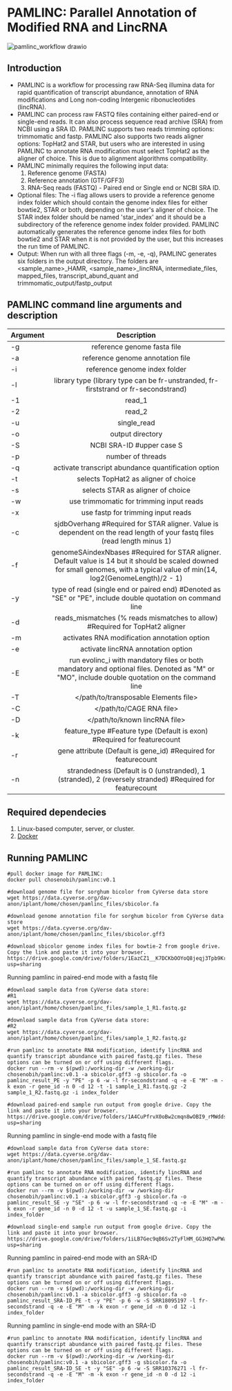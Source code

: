 # PAMLINC: Parallel Annotation of Modified RNA and LincRNA

![pamlinc_workflow drawio](https://github.com/chosenobih/pamlinc/assets/50637858/2465bfb4-2c3f-4f70-a69d-041288caf2df)

## Introduction

* PAMLINC is a workflow for processing raw RNA-Seq illumina data for rapid quantification of transcript abundance, annotation of RNA modifications and Long non-coding Intergenic ribonucleotides (lincRNA).
* PAMLINC can process raw FASTQ files containing either paired-end or single-end reads. It can also process sequence read archive (SRA) from NCBI using a SRA ID. PAMLINC supports two reads trimming options: trimmomatic and fastp. PAMLINC also supports two reads aligner options: TopHat2 and STAR, but users who are interested in using PAMLINC to annotate RNA modification must select TopHat2 as the aligner of choice. This is due to alignment algorithms compatibility.
* PAMLINC minimally requires the following input data:
  1. Reference genome (FASTA)
  2. Reference annotation (GTF/GFF3)
  3. RNA-Seq reads (FASTQ) - Paired end or Single end or NCBI SRA ID.
* Optional files:
    The -i flag allows users to provide a reference genome index folder which should contain the genome index files for either bowtie2, STAR or both, depending on the user's aligner of choice. The STAR index folder should be named 'star_index' and it should be a subdirectory of the reference genome index folder provided. PAMLINC automatically generates the reference genome index files for both bowtie2 and STAR when it is not provided by the user, but this increases the run time of PAMLINC.
* Output: When run with all three flags (-m, -e, -q), PAMLINC generates six folders in the output directory. The folders are <sample_name>_HAMR, <sample_name>_lincRNA, intermediate_files, mapped_files, transcript_abund_quant and trimmomatic_output/fastp_output


PAMLINC command line arguments and description
-----------------------------------------------------------------------------------------------------------------------------------------------------------------------------------------------------
| Argument      | Description                                                                                                                                                                       |
| ------------- |:---------------------------------------------------------------------------------------------------------------------------------------------------------------------------------:|
| -g            | reference genome fasta file                                                                                                                                                       |
| -a            | reference genome annotation file                                                                                                                                                  |
| -i            | reference genome index folder                                                                                                                                                     |
| -l            | library type  (library type can be fr-unstranded, fr-firststrand or fr-secondstrand)                                                                                              |
| -1            | read_1                                                                                                                                                                            |
| -2            | read_2                                                                                                                                                                            |
| -u            | single_read                                                                                                                                                                       |
| -o            | output directory                                                                                                                                                                  |
| -S            | NCBI SRA-ID #upper case S                                                                                                                                                         |
| -p            | number of threads                                                                                                                                                                 |
| -q            | activate transcript abundance quantification option                                                                                                                               |
| -t            | selects TopHat2 as aligner of choice                                                                                                                                              |
| -s            | selects STAR as aligner of choice                                                                                                                                                 |
| -w            | use trimmomatic for trimming input reads                                                                                                                                          |
| -x            | use fastp for trimming input reads                                                                                                                                                |
| -c            | sjdbOverhang #Required for STAR aligner. Value is dependent on the read length of your fastq files (read length minus 1)                                                          |
| -f            | genomeSAindexNbases #Required for STAR aligner. Default value is 14 but it should be scaled downed for small genomes, with a typical value of min(14, log2(GenomeLength)/2 - 1)   |
| -y            | type of read (single end or paired end) #Denoted as "SE" or "PE", include double quotation on command line                                                                        |
| -d            | reads_mismatches (% reads mismatches to allow) #Required for TopHat2 aligner                                                                                                      |
| -m            | activates RNA modification annotation option                                                                                                                                      |
| -e            | activate lincRNA annotation option                                                                                                                                                |
| -E            | run evolinc_i with mandatory files or both mandatory and optional files. Denoted as "M" or "MO", include double quotation on the command line                                     |
| -T            | </path/to/transposable Elements file>                                                                                                                                             |
| -C            | </path/to/CAGE RNA file>                                                                                                                                                          |
| -D            | </path/to/known lincRNA file>                                                                                                                                                     |
| -k            | feature_type #Feature type (Default is exon) #Required for featurecount                                                                                                           |
| -r            | gene attribute (Default is gene_id) #Required for featurecount                                                                                                                    |
| -n            | strandedness (Default is 0 (unstranded), 1 (stranded), 2 (reversely stranded) #Required for featurecount                                                                          |


Required dependecies
--------------------
1. Linux-based computer, server, or cluster.
2. [Docker](https://docs.docker.com/engine/install/)

Running PAMLINC
-----------------------

```
#pull docker image for PAMLINC:  
docker pull chosenobih/pamlinc:v0.1
```  

```
#download genome file for sorghum bicolor from CyVerse data store
wget https://data.cyverse.org/dav-anon/iplant/home/chosen/pamlinc_files/sbicolor.fa
```
```
#download genome annotation file for sorghum bicolor from CyVerse data store
wget https://data.cyverse.org/dav-anon/iplant/home/chosen/pamlinc_files/sbicolor.gff3
```
```
#download sbicolor genome index files for bowtie-2 from google drive. Copy the link and paste it into your browser.
https://drive.google.com/drive/folders/1EazCZ1__K7DCKbOOYoQ8jeqj3Tpb9KrR?usp=sharing
```
Running pamlinc in paired-end mode with a fastq file
```
#download sample data from CyVerse data store:
#R1
wget https://data.cyverse.org/dav-anon/iplant/home/chosen/pamlinc_files/sample_1_R1.fastq.gz
```
```
#download sample data from CyVerse data store:
#R2
wget https://data.cyverse.org/dav-anon/iplant/home/chosen/pamlinc_files/sample_1_R2.fastq.gz
```

```
#run pamlinc to annotate RNA modification, identify lincRNA and quantify transcript abundance with paired fastq.gz files. These options can be turned on or off using different flags.
docker run --rm -v $(pwd):/working-dir -w /working-dir chosenobih/pamlinc:v0.1 -a sbicolor.gff3 -g sbicolor.fa -o pamlinc_result_PE -y "PE" -p 6 -w -l fr-secondstrand -q -e -E "M" -m -k exon -r gene_id -n 0 -d 12 -t -1 sample_1_R1.fastq.gz -2 sample_1_R2.fastq.gz -i index_folder
```
```
#download paired-end sample run output from google drive. Copy the link and paste it into your browser.
https://drive.google.com/drive/folders/1A4CuPfrvX0oBw2cmqn8wOBI9_rMWdds0?usp=sharing
```

Running pamlinc in single-end mode with a fastq file
```
#download sample data from CyVerse data store:
wget https://data.cyverse.org/dav-anon/iplant/home/chosen/pamlinc_files/sample_1_SE.fastq.gz
```
```
#run pamlinc to annotate RNA modification, identify lincRNA and quantify transcript abundance with paired fastq.gz files. These options can be turned on or off using different flags.
docker run --rm -v $(pwd):/working-dir -w /working-dir chosenobih/pamlinc:v0.1 -a sbicolor.gff3 -g sbicolor.fa -o pamlinc_result_SE -y "SE" -p 6 -w -l fr-secondstrand -q -e -E "M" -m -k exon -r gene_id -n 0 -d 12 -t -u sample_1_SE.fastq.gz -i index_folder
```
```
#download single-end sample run output from google drive. Copy the link and paste it into your browser.
https://drive.google.com/drive/folders/1iLB7Gec9qB6Sv2TyFlHM_GG3HQ7wPWa9?usp=sharing
```

Running pamlinc in paired-end mode with an SRA-ID
```
#run pamlinc to annotate RNA modification, identify lincRNA and quantify transcript abundance with paired fastq.gz files. These options can be turned on or off using different flags.
docker run --rm -v $(pwd):/working-dir -w /working-dir chosenobih/pamlinc:v0.1 -a sbicolor.gff3 -g sbicolor.fa -o pamlinc_result_SRA-ID_PE -t -y "PE" -p 6 -w -S SRR18095197 -l fr-secondstrand -q -e -E "M" -m -k exon -r gene_id -n 0 -d 12 -i index_folder
```

Running pamlinc in single-end mode with an SRA-ID
```
#run pamlinc to annotate RNA modification, identify lincRNA and quantify transcript abundance with paired fastq.gz files. These options can be turned on or off using different flags.
docker run --rm -v $(pwd):/working-dir -w /working-dir chosenobih/pamlinc:v0.1 -a sbicolor.gff3 -g sbicolor.fa -o pamlinc_result_SRA-ID_SE -t -y "SE" -p 6 -w -S SRR10376271 -l fr-secondstrand -q -e -E "M" -m -k exon -r gene_id -n 0 -d 12 -i index_folder
```
